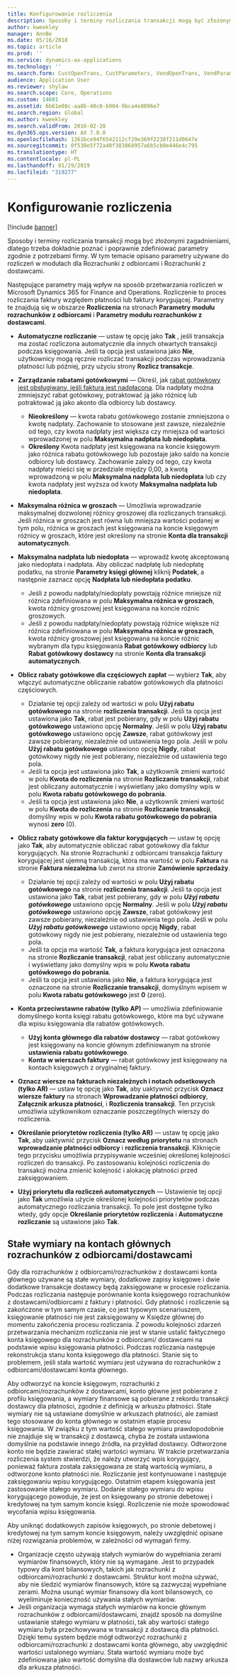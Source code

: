 ```yaml
---
title: Konfigurowanie rozliczenia
description: Sposoby i terminy rozliczania transakcji mogą być złożonymi zagadnieniami, dlatego trzeba dokładnie poznać i poprawnie zdefiniować parametry zgodnie z potrzebami firmy. W tym temacie opisano parametry używane do rozliczeń w modułach dla Rozrachunki z odbiorcami i Rozrachunki z dostawcami.
author: kweekley
manager: AnnBe
ms.date: 05/16/2018
ms.topic: article
ms.prod: ''
ms.service: dynamics-ax-applications
ms.technology: ''
ms.search.form: CustOpenTrans, CustParameters, VendOpenTrans, VendParameters
audience: Application User
ms.reviewer: shylaw
ms.search.scope: Core, Operations
ms.custom: 14601
ms.assetid: 6b61e08c-aa8b-40c0-b904-9bca4e8096e7
ms.search.region: Global
ms.author: kweekley
ms.search.validFrom: 2016-02-28
ms.dyn365.ops.version: AX 7.0.0
ms.openlocfilehash: 1361bce94f6542112cf29e369f2238f211d0647e
ms.sourcegitcommit: 0f530e5f72a40f383868957a6b5cb0e446e4c795
ms.translationtype: HT
ms.contentlocale: pl-PL
ms.lasthandoff: 01/29/2019
ms.locfileid: "319277"
---
```

# <a name="configure-settlement"></a>Konfigurowanie rozliczenia

[!include [banner](../includes/banner.md)]

Sposoby i terminy rozliczania transakcji mogą być złożonymi zagadnieniami, dlatego trzeba dokładnie poznać i poprawnie zdefiniować parametry zgodnie z potrzebami firmy. W tym temacie opisano parametry używane do rozliczeń w modułach dla Rozrachunki z odbiorcami i Rozrachunki z dostawcami. 

Następujące parametry mają wpływ na sposób przetwarzania rozliczeń w Microsoft Dynamics 365 for Finance and Operations. Rozliczenie to proces rozliczania faktury względem płatności lub faktury korygującej. Parametry te znajdują się w obszarze **Rozliczenia** na stronach **Parametry modułu rozrachunków z odbiorcami** i **Parametry modułu rozrachunków z dostawcami**.

- **Automatyczne rozliczanie** — ustaw tę opcję jako **Tak** , jeśli transakcja ma zostać rozliczona automatycznie dla innych otwartych transakcji podczas księgowania. Jeśli ta opcja jest ustawiona jako **Nie**, użytkownicy mogą ręcznie rozliczać transakcji podczas wprowadzania płatności lub później, przy użyciu strony **Rozlicz transakcje**.
- **Zarządzanie rabatami gotówkowymi** — Określ, jak [rabat gotówkowy jest obsługiwany, jeśli faktura jest nadpłacona](cash-discount-handling-overpayments.md). Dla nadpłaty można zmniejszyć rabat gotówkowy, potraktować ją jako różnicę lub potraktować ją jako akonto dla odbiorcy lub dostawcy.
  -   **Nieokreślony** — kwota rabatu gotówkowego zostanie zmniejszona o kwotę nadpłaty. Zachowanie to stosowane jest zawsze, niezależnie od tego, czy kwota nadpłaty jest większa czy mniejsza od wartości wprowadzonej w polu **Maksymalna nadpłata lub niedopłata**.
  -   **Określony** Kwota nadpłaty jest księgowana na koncie księgowym jako różnica rabatu gotówkowego lub pozostaje jako saldo na koncie odbiorcy lub dostawcy. Zachowanie zależy od tego, czy kwota nadpłaty mieści się w przedziale między 0,00, a kwotą wprowadzoną w polu **Maksymalna nadpłata lub niedopłata** lub czy kwota nadpłaty jest wyższa od kwoty **Maksymalna nadpłata lub niedopłata**.
- **Maksymalna różnica w groszach** — Umożliwia wprowadzanie maksymalnej dozwolonej różnicy groszowej dla rozliczanych transakcji. Jeśli różnica w groszach jest równa lub mniejsza wartości podanej w tym polu, różnica w groszach jest księgowana na koncie księgowym różnicy w groszach, które jest określony na stronie **Konta dla transakcji automatycznych**.
- **Maksymalna nadpłata lub niedopłata** — wprowadź kwotę akceptowaną jako niedopłata i nadpłata. Aby obliczać nadpłatę lub niedopłatę podatku, na stronie **Parametry księgi głównej** kliknij **Podatek**, a następnie zaznacz opcję **Nadpłata lub niedopłata podatku**.
  -   Jeśli z powodu nadpłaty/niedopłaty powstają różnice mniejsze niż różnica zdefiniowana w polu **Maksymalna różnica w groszach**, kwota różnicy groszowej jest księgowana na koncie różnic groszowych.
  -   Jeśli z powodu nadpłaty/niedopłaty powstają różnice większe niż różnica zdefiniowana w polu **Maksymalna różnica w groszach**, kwota różnicy groszowej jest księgowana na koncie różnic wybranym dla typu księgowania **Rabat gotówkowy odbiorcy** lub **Rabat gotówkowy dostawcy** na stronie **Konta dla transakcji automatycznych**.
- **Oblicz rabaty gotówkowe dla częściowych zapłat** — wybierz **Tak**, aby włączyć automatyczne obliczanie rabatów gotówkowych dla płatności częściowych.
  -   Działanie tej opcji zależy od wartości w polu **Użyj rabatu gotówkowego** na stronie **rozliczenia transakcji**. Jeśli ta opcja jest ustawiona jako **Tak**, rabat jest pobierany, gdy w polu **Użyj rabatu gotówkowego** ustawiono opcję **Normalny**. Jeśli w polu **Użyj rabatu gotówkowego** ustawiono opcję **Zawsze**, rabat gotówkowy jest zawsze pobierany, niezależnie od ustawienia tego pola. Jeśli w polu **Użyj rabatu gotówkowego** ustawiono opcję **Nigdy**, rabat gotówkowy nigdy nie jest pobierany, niezależnie od ustawienia tego pola.
  -   Jeśli ta opcja jest ustawiona jako **Tak**, a użytkownik zmieni wartość w polu **Kwota do rozliczenia** na stronie **Rozliczanie transakcji**, rabat jest obliczany automatycznie i wyświetlany jako domyślny wpis w polu **Kwota rabatu gotówkowego do pobrania**.
  -   Jeśli ta opcja jest ustawiona jako **Nie**, a użytkownik zmieni wartość w polu **Kwota do rozliczenia** na stronie **Rozliczanie transakcji**, domyślny wpis w polu **Kwota rabatu gotówkowego do pobrania** wynosi **zero** (0).
- **Oblicz rabaty gotówkowe dla faktur korygujących** — ustaw tę opcję jako **Tak**, aby automatycznie obliczać rabat gotówkowy dla faktur korygujących. Na stronie Rozrachunki z odbiorcami transakcja faktury korygującej jest ujemną transakcją, która ma wartość w polu **Faktura** na stronie **Faktura niezależna** lub zwrot na stronie **Zamówienie sprzedaży**.
  - Działanie tej opcji zależy od wartości w polu <strong>Użyj rabatu gotówkowego</strong> na stronie <strong>rozliczenia transakcji</strong>. Jeśli ta opcja jest ustawiona jako <strong>Tak</strong>, rabat jest pobierany, gdy w polu *<strong><em>Użyj rabatu gotówkowego</em></strong>* ustawiono opcję <strong>Normalny</strong>. Jeśli w polu *<strong><em>Użyj rabatu gotówkowego</em></strong>* ustawiono opcję <strong>Zawsze</strong>, rabat gotówkowy jest zawsze pobierany, niezależnie od ustawienia tego pola. Jeśli w polu *<strong><em>Użyj rabatu gotówkowego</em></strong>* ustawiono opcję <strong>Nigdy</strong>, rabat gotówkowy nigdy nie jest pobierany, niezależnie od ustawienia tego pola.
  - Jeśli ta opcja ma wartość **Tak**, a faktura korygująca jest oznaczona na stronie **Rozliczanie transakcji**, rabat jest obliczany automatycznie i wyświetlany jako domyślny wpis w polu **Kwota rabatu gotówkowego do pobrania**.
  - Jeśli ta opcja jest ustawiona jako **Nie**, a faktura korygująca jest oznaczone na stronie **Rozliczanie transakcji**, domyślnym wpisem w polu **Kwota rabatu gotówkowego** jest **0** (zero).

- **Konta przeciwstawne rabatów (tylko AP)** — umożliwia zdefiniowanie domyślnego konta księgi rabatu gotówkowego, które ma być używane dla wpisu księgowania dla rabatów gotówkowych.
  -   **Użyj konta głównego dla rabatów dostawcy** — rabat gotówkowy jest księgowany na koncie głównym zdefiniowanym na stronie **ustawienia rabatu gotówkowego**.
  -   **Konta w wierszach faktury** — rabat gotówkowy jest księgowany na kontach księgowych z oryginalnej faktury.
- **Oznacz wiersze na fakturach niezależnych i notach odsetkowych (tylko AR)** — ustaw tę opcję jako **Tak**, aby uaktywnić przycisk **Oznacz wiersze faktury** na stronach **Wprowadzanie płatności odbiorcy**, **Załącznik arkusza płatności**, i **Rozliczenia transakcji**. Ten przycisk umożliwia użytkownikom oznaczanie poszczególnych wierszy do rozliczenia.
- **Określanie priorytetów rozliczenia (tylko AR)** — ustaw tę opcję jako **Tak**, aby uaktywnić przycisk **Oznacz według priorytetu** na stronach **wprowadzanie płatności odbiorcy** i **rozliczenia transakcji**. Kliknięcie tego przycisku umożliwia przypisywanie wcześniej określonej kolejności rozliczeń do transakcji.  Po zastosowaniu kolejności rozliczenia do transakcji można zmienić kolejność i alokację płatności przed zaksięgowaniem.
- **Użyj priorytetu dla rozliczeń automatycznych** — Ustawienie tej opcji jako **Tak** umożliwia użycie określonej kolejności priorytetów podczas automatycznego rozliczania transakcji. To pole jest dostępne tylko wtedy, gdy opcje **Określanie priorytetów rozliczenia** i **Automatyczne rozliczanie** są ustawione jako **Tak**.

## <a name="fixed-dimensions-on-accounts-receivableaccounts-payable-main-accounts"></a>Stałe wymiary na kontach głównych rozrachunków z odbiorcami/dostawcami

Gdy dla rozrachunków z odbiorcami/rozrachunków z dostawcami konta głównego używane są stałe wymiary, dodatkowe zapisy księgowe i dwie dodatkowe transakcje dostawcy będą zaksięgowane w procesie rozliczania. Podczas rozliczania następuje porównanie konta księgowego rozrachunków z dostawcami/odbiorcami z faktury i płatności.  Gdy płatność i rozliczenie są zakończone w tym samym czasie, co jest typowym scenariuszem, księgowanie płatności nie jest zaksięgowany w Księdze głównej do momentu zakończenia procesu rozliczania. Z powodu kolejności zdarzeń przetwarzania mechanizm rozliczania nie jest w stanie ustalić faktycznego konta księgowego dla rozrachunków z odbiorcami/ dostawcami na podstawie wpisu księgowania płatności. Podczas rozliczania następuje rekonstrukcja stanu konta księgowego dla płatności. Stanie się to problemem, jeśli stała wartość wymiaru jest używana do rozrachunków z odbiorcami/dostawcami konta głównego.

Aby odtworzyć na koncie księgowym, rozrachunki z odbiorcami/rozrachunków z dostawcami, konto główne jest pobierane z profilu księgowania, a wymiary finansowe są pobierane z rekordu transakcji dostawcy dla płatności, zgodnie z definicją w arkuszu płatności. Stałe wymiary nie są ustawiane domyślnie w arkuszach płatności, ale zamiast tego stosowane do konta głównego w ostatnim etapie procesu księgowania. W związku z tym wartość stałego wymiaru prawdopodobnie nie znajduje się w transakcji z dostawcą, chyba że została ustawiona domyślnie na podstawie innego źródła, na przykład dostawcy. Odtworzone konto nie będzie zawierać stałej wartości wymiaru. W trakcie przetwarzania rozliczenia system stwierdzi, że należy utworzyć wpis korygujący, ponieważ faktura została zaksięgowana ze stałą wartością wymiaru, a odtworzone konto płatności nie.  Rozliczanie jest kontynuowane i następuje zaksięgowaniu wpisu korygującego. Ostatnim etapem księgowania jest zastosowanie stałego wymiaru. Dodanie stałego wymiaru do wpisu korygującego powoduje, że jest on księgowany po stronie debetowej i kredytowej na tym samym koncie księgi. Rozliczenie nie może spowodować wycofania wpisu księgowania.

Aby uniknąć dodatkowych zapisów księgowych, po stronie debetowej i kredytowej na tym samym koncie księgowym, należy uwzględnić opisane niżej rozwiązania problemów, w zależności od wymagań firmy. 

-   Organizacje często używają stałych wymiarów do wypełniania zerami wymiarów finansowych, który nie są wymagane. Jest to przypadek typowy dla kont bilansowych, takich jak rozrachunki z odbiorcami/rozrachunki z dostawcami. Struktur kont można używać, aby nie śledzić wymiarów finansowych, które są zazwyczaj wypełniane zerami.  Można usunąć wymiar finansowy dla kont bilansowych, co wyeliminuje konieczność używania stałych wymiarów.
-   Jeśli organizacja wymaga stałych wymiarów na koncie głównym rozrachunków z odbiorcami/dostawcami, znajdź sposób na domyślne ustawianie stałego wymiaru w płatności, tak aby wartości stałego wymiaru była przechowywana w transakcji z dostawcą dla płatności. Dzięki temu system będzie mógł odtworzyć rozrachunki z odbiorcami/rozrachunki z dostawcami konta głównego, aby uwzględnić wartości ustalonego wymiaru. Stała wartość wymiaru może być zdefiniowana jako wartość domyślna dla dostawców lub nazwy arkusza dla arkusza płatności.
